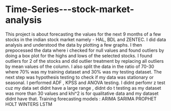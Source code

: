 # Time-Series---stock-market-analysis
This project is about forecasting the values for the next 9 months of a few stocks in the indian stock market namely - HAL, BDL and ZENTEC.
I did data analysis and understood the data by plotting a few graphs. I then prepocessed the data where i checked for null values and found outliers by doing a box plot for the highs and lows of the selected stocks. I found outliers for 2 of the stocks and did outlier treatment by replacing all outliers by mean values of the column. I also split the data in the ratio of 70-30 where 70% was my training dataset and 30% was my testing dataset.
The next step was hypothesis testing to check if my data was stationary or seasonal. I performed ADF , KPSS and ANOVA testing. I didnt perfomr z test cuz my data set didnt have a large range , didnt do t testing as my dataset was more than 30 values and khi^2 is for qualitative data and my dataset didnt have that.
Training forecasting models :
ARIMA 
SARIMA
PROPHET
HOLT WINTERS
LSTM
